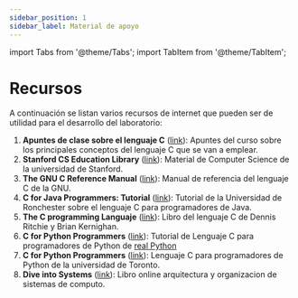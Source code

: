 ```yaml
---
sidebar_position: 1
sidebar_label: Material de apoyo
---
```


import Tabs from '@theme/Tabs';
import TabItem from '@theme/TabItem';


# Recursos

A continuación se listan varios recursos de internet que pueden ser de utilidad para el desarrollo del laboratorio:
1. **Apuntes de clase sobre el lenguaje C** ([link](https://udea-so.github.io/intro-c/intro.html)): Apuntes del curso sobre los principales conceptos del lenguaje C que se van a emplear. 
2. **Stanford CS Education Library** ([link](http://cslibrary.stanford.edu/)): Material de Computer Science de la universidad de Stanford.
3. **The GNU C Reference Manual** ([link](https://www.gnu.org/software/gnu-c-manual/gnu-c-manual.html)): Manual de referencia del lenguaje C de la GNU.
4. **C for Java Programmers: Tutorial** ([link](https://www.cs.rochester.edu/u/ferguson/csc/c/tutorial/)): Tutorial de la Universidad de Ronchester sobre el lenguaje C para programadores de Java.
5. **The C programming Languaje** ([link](http://cslabcms.nju.edu.cn/problem_solving/images/c/cc/The_C_Programming_Language_%282nd_Edition_Ritchie_Kernighan%29.pdf)): Libro del lenguaje C de Dennis Ritchie y Brian Kernighan.
6. **C for Python Programmers** ([link](https://realpython.com/c-for-python-programmers/)): Tutorial de Lenguaje C para programadores de Python de [real Python](https://realpython.com/)
7. **C for Python Programmers** ([link](https://www.cs.toronto.edu/~patitsas/cs190/c_for_python.html)): Lenguaje C para programadores de Python de la universidad de Toronto.
8. **Dive into Systems** ([link](https://diveintosystems.org/#_free_on_line_version)): Libro online arquitectura y organizacion de sistemas de computo.

